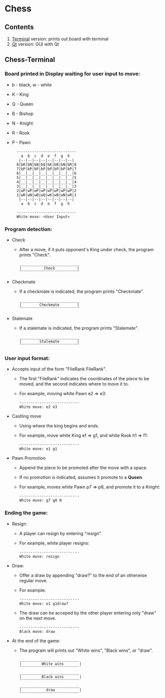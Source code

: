 # Chess
## Contents
1. [Terminal](#chess-terminal) version: prints out board with terminal
2. [Qt](chess-qt) version: GUI with Qt
## Chess-Terminal
### Board printed in Display waiting for user input to move:
- b - black, w - white
- K - King
- Q - Queen
- B - Bishop
- N - Knight
- R - Rook
- P - Pawn

        ---------------------------
          a  b  c  d  e  f  g  h
         |--|--|--|--|--|--|--|--|
        8|bR|bN|bB|bQ|bK|bB|bN|bR|8
        7|bP|bP|bP|bP|bP|bP|bP|bP|7
        6|__|__|__|__|__|__|__|__|6
        5|__|__|__|__|__|__|__|__|5
        4|__|__|__|__|__|__|__|__|4
        3|__|__|__|__|__|__|__|__|3
        2|wP|wP|wP|wP|wP|wP|wP|wP|2
        1|wR|wN|wB|wQ|wK|wB|wN|wR|1
         |--|--|--|--|--|--|--|--|
          a  b  c  d  e  f  g  h

        ---------------------------
        White move: <User Input>

### Program detection:
- Check
  - After a move, if it puts opponent's King under check, the program prints "Check".

        ___________________________
        |          Check          |
        ‾‾‾‾‾‾‾‾‾‾‾‾‾‾‾‾‾‾‾‾‾‾‾‾‾‾‾
- Checkmate
  - If a checkmate is indicated, the program prints "Checkmate".

        ___________________________
        |        Checkmate        |
        ‾‾‾‾‾‾‾‾‾‾‾‾‾‾‾‾‾‾‾‾‾‾‾‾‾‾‾
- Stalemate
  - If a stalemate is indicated, the program prints "Stalemate".

        ___________________________
        |        Stalemate        |
        ‾‾‾‾‾‾‾‾‾‾‾‾‾‾‾‾‾‾‾‾‾‾‾‾‾‾‾

### User input format:
- Accepts input of the form "FileRank FileRank".
  - The first "FileRank" indicates the coordinates of the piece to be moved, and the second indicates where to move it to.
  - For example, moving white Pawn e2 => e3: 

        ---------------------------
        White move: e2 e3

- Castling move
  - Using where the king begins and ends. 
  - For example, move white King e1 => g1, and white Rook h1 => f1:

        ---------------------------
        White move: e1 g1

- Pawn Promotion
  - Append the piece to be promoted after the move with a space.
  - If no promotion is indicated, assumes it promote to a **Queen**.
  - For example, moves white Pawn p7 => p8, and promote it to a Knight:

        ---------------------------
        White move: g7 g8 N

### Ending the game:
- Resign:
  - A player can resign by entering "resign".
  - For example, white player resigns:

        ---------------------------
        White move: resign
- Draw:
  - Offer a draw by appending "draw?" to the end of an otherwise regular move.
  - For example:

        ---------------------------
        White move: e1 g1draw?

  - The draw can be acceped by the other player entering only "draw" on the next move.
        
        ---------------------------
        Black move: draw
- At the end of the game:
  - The program will prints out "White wins", "Black wins", or "draw".

        ___________________________
        |         White wins       |
        ‾‾‾‾‾‾‾‾‾‾‾‾‾‾‾‾‾‾‾‾‾‾‾‾‾‾‾
        ___________________________
        |         Black wins       |
        ‾‾‾‾‾‾‾‾‾‾‾‾‾‾‾‾‾‾‾‾‾‾‾‾‾‾‾
        ___________________________
        |           draw           |
        ‾‾‾‾‾‾‾‾‾‾‾‾‾‾‾‾‾‾‾‾‾‾‾‾‾‾‾
